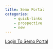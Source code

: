```yaml
---
title: Semo Portal
categories: 
    - quick-links
    - prospective
    - new
---
```

<div id="flush-collapseTwo" aria-labelledby="flush-headingTwo" data-mdb-parent="#accordionFlushExample"
    class="accordion-collapse collapse" style="">
    <div class="accordion-body"><a href="HTTP://PORTAL.SEMO.EDU/">Login To Semo Portal</a></div>
</div>